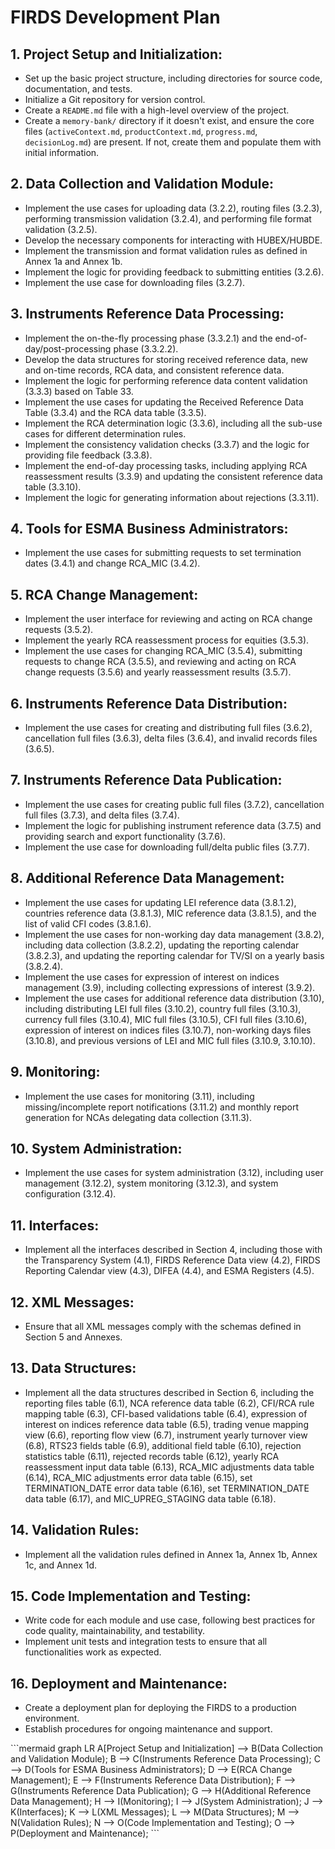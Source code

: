 # FIRDS Development Plan

## 1. Project Setup and Initialization:

*   Set up the basic project structure, including directories for source code, documentation, and tests.
*   Initialize a Git repository for version control.
*   Create a `README.md` file with a high-level overview of the project.
*   Create a `memory-bank/` directory if it doesn't exist, and ensure the core files (`activeContext.md`, `productContext.md`, `progress.md`, `decisionLog.md`) are present. If not, create them and populate them with initial information.

## 2. Data Collection and Validation Module:

*   Implement the use cases for uploading data (3.2.2), routing files (3.2.3), performing transmission validation (3.2.4), and performing file format validation (3.2.5).
*   Develop the necessary components for interacting with HUBEX/HUBDE.
*   Implement the transmission and format validation rules as defined in Annex 1a and Annex 1b.
*   Implement the logic for providing feedback to submitting entities (3.2.6).
*   Implement the use case for downloading files (3.2.7).

## 3. Instruments Reference Data Processing:

*   Implement the on-the-fly processing phase (3.3.2.1) and the end-of-day/post-processing phase (3.3.2.2).
*   Develop the data structures for storing received reference data, new and on-time records, RCA data, and consistent reference data.
*   Implement the logic for performing reference data content validation (3.3.3) based on Table 33.
*   Implement the use cases for updating the Received Reference Data Table (3.3.4) and the RCA data table (3.3.5).
*   Implement the RCA determination logic (3.3.6), including all the sub-use cases for different determination rules.
*   Implement the consistency validation checks (3.3.7) and the logic for providing file feedback (3.3.8).
*   Implement the end-of-day processing tasks, including applying RCA reassessment results (3.3.9) and updating the consistent reference data table (3.3.10).
*   Implement the logic for generating information about rejections (3.3.11).

## 4. Tools for ESMA Business Administrators:

*   Implement the use cases for submitting requests to set termination dates (3.4.1) and change RCA\_MIC (3.4.2).

## 5. RCA Change Management:

*   Implement the user interface for reviewing and acting on RCA change requests (3.5.2).
*   Implement the yearly RCA reassessment process for equities (3.5.3).
*   Implement the use cases for changing RCA\_MIC (3.5.4), submitting requests to change RCA (3.5.5), and reviewing and acting on RCA change requests (3.5.6) and yearly reassessment results (3.5.7).

## 6. Instruments Reference Data Distribution:

*   Implement the use cases for creating and distributing full files (3.6.2), cancellation full files (3.6.3), delta files (3.6.4), and invalid records files (3.6.5).

## 7. Instruments Reference Data Publication:

*   Implement the use cases for creating public full files (3.7.2), cancellation full files (3.7.3), and delta files (3.7.4).
*   Implement the logic for publishing instrument reference data (3.7.5) and providing search and export functionality (3.7.6).
*   Implement the use case for downloading full/delta public files (3.7.7).

## 8. Additional Reference Data Management:

*   Implement the use cases for updating LEI reference data (3.8.1.2), countries reference data (3.8.1.3), MIC reference data (3.8.1.5), and the list of valid CFI codes (3.8.1.6).
*   Implement the use cases for non-working day data management (3.8.2), including data collection (3.8.2.2), updating the reporting calendar (3.8.2.3), and updating the reporting calendar for TV/SI on a yearly basis (3.8.2.4).
*   Implement the use cases for expression of interest on indices management (3.9), including collecting expressions of interest (3.9.2).
*   Implement the use cases for additional reference data distribution (3.10), including distributing LEI full files (3.10.2), country full files (3.10.3), currency full files (3.10.4), MIC full files (3.10.5), CFI full files (3.10.6), expression of interest on indices files (3.10.7), non-working days files (3.10.8), and previous versions of LEI and MIC full files (3.10.9, 3.10.10).

## 9. Monitoring:

*   Implement the use cases for monitoring (3.11), including missing/incomplete report notifications (3.11.2) and monthly report generation for NCAs delegating data collection (3.11.3).

## 10. System Administration:

*   Implement the use cases for system administration (3.12), including user management (3.12.2), system monitoring (3.12.3), and system configuration (3.12.4).

## 11. Interfaces:

*   Implement all the interfaces described in Section 4, including those with the Transparency System (4.1), FIRDS Reference Data view (4.2), FIRDS Reporting Calendar view (4.3), DIFEA (4.4), and ESMA Registers (4.5).

## 12. XML Messages:

*   Ensure that all XML messages comply with the schemas defined in Section 5 and Annexes.

## 13. Data Structures:

*   Implement all the data structures described in Section 6, including the reporting files table (6.1), NCA reference data table (6.2), CFI/RCA rule mapping table (6.3), CFI-based validations table (6.4), expression of interest on indices reference data table (6.5), trading venue mapping view (6.6), reporting flow view (6.7), instrument yearly turnover view (6.8), RTS23 fields table (6.9), additional field table (6.10), rejection statistics table (6.11), rejected records table (6.12), yearly RCA reassessment input data table (6.13), RCA\_MIC adjustments data table (6.14), RCA\_MIC adjustments error data table (6.15), set TERMINATION\_DATE error data table (6.16), set TERMINATION\_DATE data table (6.17), and MIC\_UPREG\_STAGING data table (6.18).

## 14. Validation Rules:

*   Implement all the validation rules defined in Annex 1a, Annex 1b, Annex 1c, and Annex 1d.

## 15. Code Implementation and Testing:

*   Write code for each module and use case, following best practices for code quality, maintainability, and testability.
*   Implement unit tests and integration tests to ensure that all functionalities work as expected.

## 16. Deployment and Maintenance:

*   Create a deployment plan for deploying the FIRDS to a production environment.
*   Establish procedures for ongoing maintenance and support.

\`\`\`mermaid
graph LR
    A[Project Setup and Initialization] --> B(Data Collection and Validation Module);
    B --> C(Instruments Reference Data Processing);
    C --> D(Tools for ESMA Business Administrators);
    D --> E(RCA Change Management);
    E --> F(Instruments Reference Data Distribution);
    F --> G(Instruments Reference Data Publication);
    G --> H(Additional Reference Data Management);
    H --> I(Monitoring);
    I --> J(System Administration);
    J --> K(Interfaces);
    K --> L(XML Messages);
    L --> M(Data Structures);
    M --> N(Validation Rules);
    N --> O(Code Implementation and Testing);
    O --> P(Deployment and Maintenance);
\`\`\`